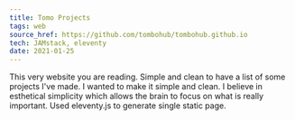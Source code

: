 ```yaml
---
title: Tomo Projects
tags: web
source_href: https://github.com/tombohub/tombohub.github.io
tech: JAMstack, eleventy
date: 2021-01-25
---
```

This very website you are reading. Simple and clean to have a list of some projects I've made.
I wanted to make it simple and clean. I believe in esthetical simplicity which allows the brain to focus on what is really important.
Used eleventy.js to generate single static page.
